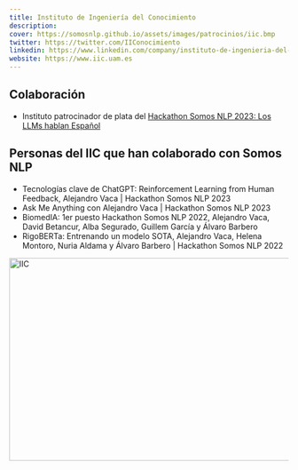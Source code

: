 ```yaml
---
title: Instituto de Ingeniería del Conocimiento
description:
cover: https://somosnlp.github.io/assets/images/patrocinios/iic.bmp
twitter: https://twitter.com/IIConocimiento
linkedin: https://www.linkedin.com/company/instituto-de-ingenieria-del-conocimiento-iic
website: https://www.iic.uam.es 
---
```


## Colaboración

- Instituto patrocinador de plata del [Hackathon Somos NLP 2023: Los LLMs hablan Español](/hackathon)

## Personas del IIC que han colaborado con Somos NLP

- Tecnologías clave de ChatGPT: Reinforcement Learning from Human Feedback, Alejandro Vaca | Hackathon Somos NLP 2023
- Ask Me Anything con Alejandro Vaca | Hackathon Somos NLP 2023
- BiomedIA: 1er puesto Hackathon Somos NLP 2022, Alejandro Vaca, David Betancur, Alba Segurado, Guillem García y Álvaro Barbero
- RigoBERTa: Entrenando un modelo SOTA, Alejandro Vaca, Helena Montoro, Nuria Aldama y Álvaro Barbero | Hackathon Somos NLP 2022

<div class="flex justify-center">
    <img alt="IIC" width="650" height="365" 
    src="https://somosnlp.github.io/assets/images/patrocinios/iic.bmp" />
</div>
